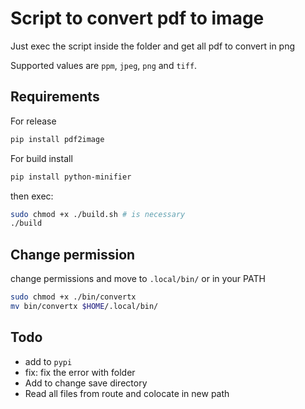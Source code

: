 # Script to convert pdf to image

Just exec the script inside the folder and get all pdf to convert in png

Supported values are `ppm`, `jpeg`, `png` and `tiff`.

## Requirements

For release

```bash
pip install pdf2image
```

For build install

```bash
pip install python-minifier
```

then exec:

```bash
sudo chmod +x ./build.sh # is necessary
./build
```

## Change permission

change permissions and move to `.local/bin/` or in your PATH

```bash
sudo chmod +x ./bin/convertx
mv bin/convertx $HOME/.local/bin/
```

## Todo

- add to `pypi`
- fix: fix the error with folder
- Add to change save directory
- Read all files from route and colocate in new path